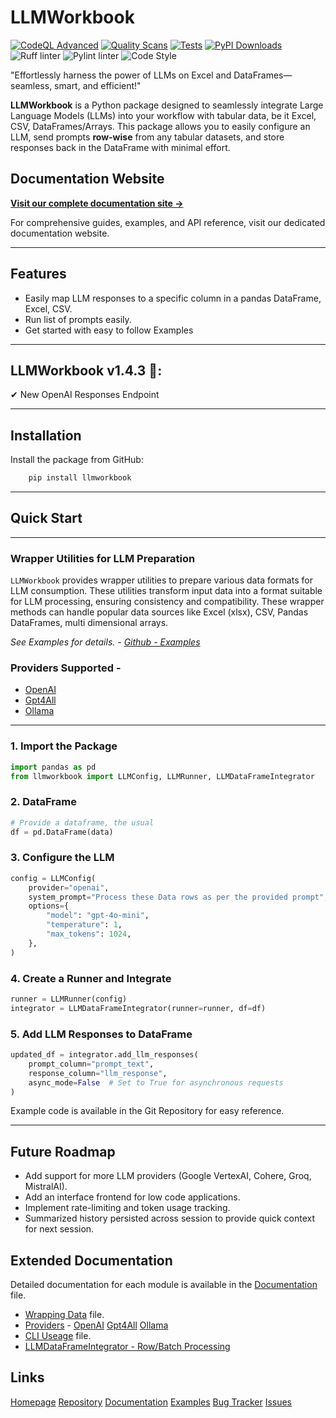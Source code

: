 # **LLMWorkbook**

[![CodeQL Advanced](https://github.com/aryadhruv/LLMWorkbook/actions/workflows/codeql.yml/badge.svg)](https://github.com/aryadhruv/LLMWorkbook/actions/workflows/codeql.yml)
[![Quality Scans](https://github.com/aryadhruv/LLMWorkbook/actions/workflows/Quality%20Check.yml/badge.svg)](https://github.com/aryadhruv/LLMWorkbook/actions/workflows/Quality%20Check.yml)
[![Tests](https://github.com/aryadhruv/LLMWorkbook/actions/workflows/test.yml/badge.svg)](https://github.com/aryadhruv/LLMWorkbook/actions/workflows/test.yml)
[![PyPI Downloads](https://static.pepy.tech/badge/llmworkbook)](https://pepy.tech/projects/llmworkbook)
<img src="https://img.shields.io/endpoint?url=https://raw.githubusercontent.com/astral-sh/ruff/main/assets/badge/v2.json" alt="Ruff linter" href="https://github.com/astral-sh/ruff" />
<img src="https://img.shields.io/badge/linting-pylint-yellowgreen" alt="Pylint linter" href="https://github.com/pylint-dev/pylint" />  <img src="https://img.shields.io/badge/code%20style-black-000000.svg" alt="Code Style" href="https://github.com/ambv/black" />

"Effortlessly harness the power of LLMs on Excel and DataFrames—seamless, smart, and efficient!"

**LLMWorkbook** is a Python package designed to seamlessly integrate Large Language Models (LLMs) into your workflow with tabular data, be it Excel, CSV, DataFrames/Arrays. This package allows you to easily configure an LLM, send prompts **row-wise** from any tabular datasets, and store responses back in the DataFrame with minimal effort.

## **Documentation Website**

**[Visit our complete documentation site →](https://aryadhruv.github.io/LLMWorkbook/)**

For comprehensive guides, examples, and API reference, visit our dedicated documentation website.

---

## **Features**
- Easily map LLM responses to a specific column in a pandas DataFrame, Excel, CSV.
- Run list of prompts easily.
- Get started with easy to follow Examples


---

## LLMWorkbook v1.4.3 🦦:
✔ New OpenAI Responses Endpoint

---

## **Installation**

Install the package from GitHub:

```bash
    pip install llmworkbook
```

---

## **Quick Start**

---

### **Wrapper Utilities for LLM Preparation**

`LLMWorkbook` provides wrapper utilities to prepare various data formats for LLM consumption. These utilities transform input data into a format suitable for LLM processing, ensuring consistency and compatibility.
These wrapper methods can handle popular data sources like Excel (xlsx), CSV, Pandas DataFrames, multi dimensional arrays.

*See Examples for details. - [Github - Examples](https://github.com/aryadhruv/LLMWorkbook/tree/main/Examples)*

### Providers Supported -
* [OpenAI](docs/Providers/OpenAI.md)
* [Gpt4All](docs/Providers/Gpt4All.md)
* [Ollama](docs/Providers/Ollama.md)


---

### **1. Import the Package**

```python
import pandas as pd
from llmworkbook import LLMConfig, LLMRunner, LLMDataFrameIntegrator
```

### **2. DataFrame**

```python
# Provide a dataframe, the usual
df = pd.DataFrame(data)
```

### **3. Configure the LLM**

```python
config = LLMConfig(
    provider="openai",
    system_prompt="Process these Data rows as per the provided prompt",
    options={
        "model": "gpt-4o-mini",
        "temperature": 1,
        "max_tokens": 1024,
    },
)
```

### **4. Create a Runner and Integrate**

```python
runner = LLMRunner(config)
integrator = LLMDataFrameIntegrator(runner=runner, df=df)
```

### **5. Add LLM Responses to DataFrame**

```python
updated_df = integrator.add_llm_responses(
    prompt_column="prompt_text",
    response_column="llm_response",
    async_mode=False  # Set to True for asynchronous requests
)

```

Example code is available in the Git Repository for easy reference.

---
## **Future Roadmap**

- Add support for more LLM providers (Google VertexAI, Cohere, Groq, MistralAI).
- Add an interface frontend for low code applications.
- Implement rate-limiting and token usage tracking.
- Summarized history persisted across session to provide quick context for next session.


## Extended Documentation

Detailed documentation for each module is available in the [Documentation](docs) file.
- [Wrapping Data](docs/wrapping.md) file.
- [Providers](docs/Providers/) -
    [OpenAI](docs/Providers/OpenAI.md)
    [Gpt4All](docs/Providers/Gpt4All.md)
    [Ollama](docs/Providers/Ollama.md)
- [CLI Useage](docs/CLI%20Usage.md) file.
- [LLMDataFrameIntegrator - Row/Batch Processing](docs/Batch%20and%20Row%20Processing.md)



## **Links**

[Homepage](https://github.com/aryadhruv/LLMWorkbook)
[Repository](https://github.com/aryadhruv/LLMWorkbook)
[Documentation](https://github.com/aryadhruv/LLMWorkbook/tree/main/docs)
[Examples](https://github.com/aryadhruv/LLMWorkbook/tree/main/Examples)
[Bug Tracker](https://github.com/aryadhruv/LLMWorkbook/issues)
[Issues](https://github.com/aryadhruv/LLMWorkbook/issues)


